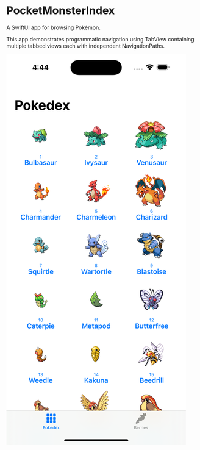 # PocketMonsterIndex

A SwiftUI app for browsing Pokémon.

This app demonstrates programmatic navigation using TabView containing multiple tabbed views each with independent NavigationPaths.

![Pokédex screen displaying a grid of cells](https://github.com/drmarkpowell/PocketMonsterIndex/blob/main/pokedex.png?raw=true)

